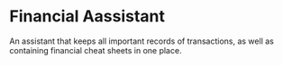 # Financial Aassistant
An assistant that keeps all important records of transactions, as well as containing financial cheat sheets in one place.
